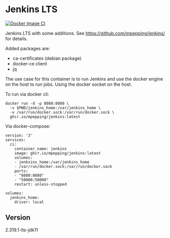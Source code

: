# Jenkins LTS

[![Docker Image CI](https://github.com/mpepping/jenkins/actions/workflows/dockerimage.yml/badge.svg)](https://github.com/mpepping/jenkins/actions/workflows/dockerimage.yml)

Jenkins LTS with some additions. See <https://github.com/mpepping/jenkins/> for details.

Added packages are: 

* ca-certificates (debian package)
* docker-ce client
* jq

The use case for this container is to run Jenkins and use the docker engine on the host to run jobs. Using the docker socket on the host.

To run via docker cli:

```lang=bash
docker run -d -p 8080:8080 \
  -v $PWD/jenkins_home:/var/jenkins_home \
  -v /var/run/docker.sock:/var/run/docker.sock \
  ghcr.io/mpepping/jenkins:latest
```

Via docker-compose:

```lang=yaml
version: '3'
services:
  ci:
    container_name: jenkins
    image: ghcr.io/mpepping/jenkins:latest
    volumes:
    - jenksins_home:/var/jenkins_home
    - /var/run/docker.sock:/var/run/docker.sock
    ports:
    - "8080:8080"
    - "50000:50000"
    restart: unless-stopped

volumes:
  jenkins_home:
    driver: local
```

## Version

2.319.1-lts-jdk11

